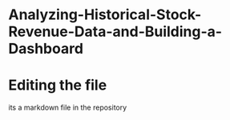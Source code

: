 # Analyzing-Historical-Stock-Revenue-Data-and-Building-a-Dashboard

# Editing the file

its a markdown file in the repository
